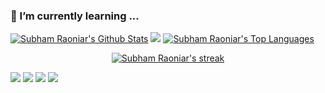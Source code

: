 ### 🌱 I’m currently learning ...

<!--
**ankitmankar0/ankitmankar0** is a ✨ _special_ ✨ repository because its `README.md` (this file) appears on your GitHub profile.

Here are some ideas to get you started:

- 🔭 I’m currently working on ...
- 🌱 I’m currently learning ...
- 👯 I’m looking to collaborate on ...
- 🤔 I’m looking for help with ...
- 💬 Ask me about ...
- 📫 How to reach me: ...
- 😄 Pronouns: ...
- ⚡ Fun fact: ...
-->
 <a href="https://github.com/SubhamRaoniar28/github-readme-stats"><img alt="Subham Raoniar's Github Stats" src="https://github-readme-stats.vercel.app/api?username=ankitmankar0&&show_icons=true&title_color=ffffff&icon_color=bb2acf&text_color=daf7dc&bg_color=0D1117" /></a>
<img src="https://github-readme-stats.vercel.app/api?username=ankitmankar0&&show_icons=true&title_color=ffffff&icon_color=bb2acf&text_color=daf7dc&bg_color=0D1117">
  <a href="https://github.com/SubhamRaoniar28/github-readme-stats"><img alt="Subham Raoniar's Top Languages" src="https://github-readme-stats.vercel.app/api/top-langs/?username=ankitmankar0&langs_count=8&count_private=true&layout=compact&theme=react&hide_border=true&bg_color=0D1117" /></a>

<p align="center">
    <a href="https://github.com/SubhamRaoniar28/github-readme-streak-stats">
        <img title="🔥 Get streak stats for your profile at git.io/streak-stats" alt="Subham Raoniar's streak" src="https://github-readme-streak-stats.herokuapp.com/?user=ankitmankar0&theme=black-ice&hide_border=true&stroke=0000&background=060A0CD0"/>
    </a>
</p>


<p align="left">

<a href = "https://www.linkedin.com/in/ankit-mankar/"><img src="https://img.icons8.com/fluent/48/000000/linkedin.png"/></a>
<a href = "https://twitter.com/ankitmankar17"><img src="https://img.icons8.com/fluent/48/000000/twitter.png"/></a>
<a href = "https://www.instagram.com/ankit.mankar/"><img src="https://img.icons8.com/fluent/48/000000/instagram-new.png"/></a>
<a href = "https://www.facebook.com/ankit.mankar1"><img src="https://img.icons8.com/color/48/000000/facebook.png"/></a>

</p>
